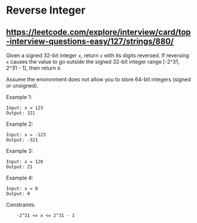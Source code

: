 # Reverse Integer
## https://leetcode.com/explore/interview/card/top-interview-questions-easy/127/strings/880/

Given a signed 32-bit integer `x`, return `x` with its digits reversed. If reversing `x` causes the value to go outside the signed 32-bit integer range [-2^31, 2^31 - 1], then return `0`.

Assume the environment does not allow you to store 64-bit integers (signed or unsigned).

 

Example 1:

	Input: x = 123
	Output: 321

Example 2:

	Input: x = -123
	Output: -321

Example 3:

	Input: x = 120
	Output: 21

Example 4:

	Input: x = 0
	Output: 0

 

Constraints:

    	-2^31 <= x <= 2^31 - 1


